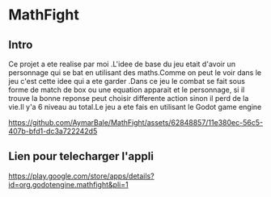 # MathFight

<h2>Intro</h2> 

<p>Ce projet a ete realise par moi .L'idee de base du jeu etait d'avoir un personnage qui se bat en utilisant des maths.Comme on peut le voir dans le jeu c'est cette idee qui a ete garder .Dans ce jeu le combat se fait sous forme de match de box ou une equation apparait et le personnage, si il trouve la bonne reponse peut choisir differente action sinon il perd de la vie.Il y'a 6 niveau au total.Le jeu a ete fais en utilisant le Godot game engine</p>


https://github.com/AymarBale/MathFight/assets/62848857/11e380ec-56c5-407b-bfd1-dc3a722242d5


<h2>Lien pour telecharger l'appli</h2>
<a href="https://play.google.com/store/apps/details?id=org.godotengine.mathfight&pli=1">https://play.google.com/store/apps/details?id=org.godotengine.mathfight&pli=1</a>



